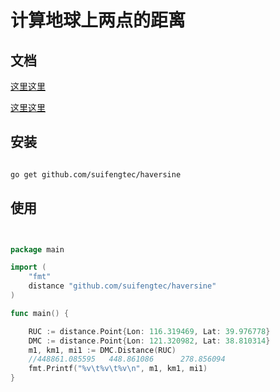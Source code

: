 # 计算地球上两点的距离

## 文档

[这里这里](https://godoc.org/github.com/suifengtec/haversine)

[这里这里](https://gowalker.org/github.com/suifengtec/haversine)

## 安装

```bash

go get github.com/suifengtec/haversine

```

## 使用

```go


package main

import (
    "fmt"
    distance "github.com/suifengtec/haversine"
)

func main() {

    RUC := distance.Point{Lon: 116.319469, Lat: 39.976778}
    DMC := distance.Point{Lon: 121.320982, Lat: 38.810314}
    m1, km1, mi1 := DMC.Distance(RUC)
    //448861.085595   448.861086      278.856094
    fmt.Printf("%v\t%v\t%v\n", m1, km1, mi1)
}
```

